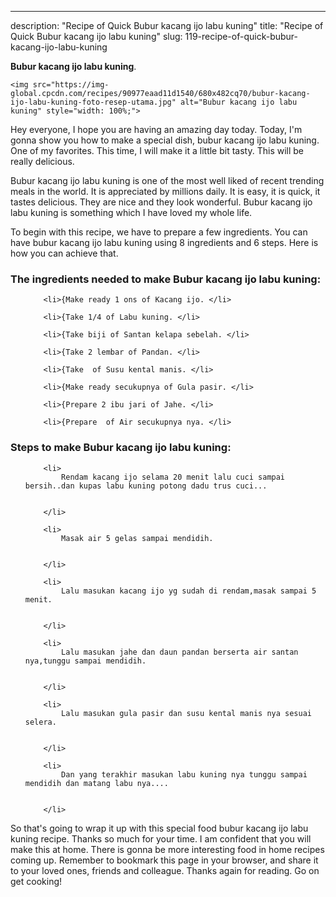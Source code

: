 ---
description: "Recipe of Quick Bubur kacang ijo labu kuning"
title: "Recipe of Quick Bubur kacang ijo labu kuning"
slug: 119-recipe-of-quick-bubur-kacang-ijo-labu-kuning

<p>
	<strong>Bubur kacang ijo labu kuning</strong>. 
	
</p>
<p>
	
	<img src="https://img-global.cpcdn.com/recipes/90977eaad11d1540/680x482cq70/bubur-kacang-ijo-labu-kuning-foto-resep-utama.jpg" alt="Bubur kacang ijo labu kuning" style="width: 100%;">
	
	
</p>
<p>
	Hey everyone, I hope you are having an amazing day today. Today, I'm gonna show you how to make a special dish, bubur kacang ijo labu kuning. One of my favorites. This time, I will make it a little bit tasty. This will be really delicious.
</p>
	
<p>
	Bubur kacang ijo labu kuning is one of the most well liked of recent trending meals in the world. It is appreciated by millions daily. It is easy, it is quick, it tastes delicious. They are nice and they look wonderful. Bubur kacang ijo labu kuning is something which I have loved my whole life.
</p>
<p>
	
</p>

<p>
To begin with this recipe, we have to prepare a few ingredients. You can have bubur kacang ijo labu kuning using 8 ingredients and 6 steps. Here is how you can achieve that.
</p>

<h3>The ingredients needed to make Bubur kacang ijo labu kuning:</h3>

<ol>
	
		<li>{Make ready 1 ons of Kacang ijo. </li>
	
		<li>{Take 1/4 of Labu kuning. </li>
	
		<li>{Take biji of Santan kelapa sebelah. </li>
	
		<li>{Take 2 lembar of Pandan. </li>
	
		<li>{Take  of Susu kental manis. </li>
	
		<li>{Make ready secukupnya of Gula pasir. </li>
	
		<li>{Prepare 2 ibu jari of Jahe. </li>
	
		<li>{Prepare  of Air secukupnya nya. </li>
	
</ol>
<p>
	
</p>

<h3>Steps to make Bubur kacang ijo labu kuning:</h3>

<ol>
	
		<li>
			Rendam kacang ijo selama 20 menit lalu cuci sampai bersih..dan kupas labu kuning potong dadu trus cuci...
			
			
		</li>
	
		<li>
			Masak air 5 gelas sampai mendidih.
			
			
		</li>
	
		<li>
			Lalu masukan kacang ijo yg sudah di rendam,masak sampai 5 menit.
			
			
		</li>
	
		<li>
			Lalu masukan jahe dan daun pandan berserta air santan nya,tunggu sampai mendidih.
			
			
		</li>
	
		<li>
			Lalu masukan gula pasir dan susu kental manis nya sesuai selera.
			
			
		</li>
	
		<li>
			Dan yang terakhir masukan labu kuning nya tunggu sampai mendidih dan matang labu nya....
			
			
		</li>
	
</ol>

<p>
	
</p>

<p>
	So that's going to wrap it up with this special food bubur kacang ijo labu kuning recipe. Thanks so much for your time. I am confident that you will make this at home. There is gonna be more interesting food in home recipes coming up. Remember to bookmark this page in your browser, and share it to your loved ones, friends and colleague. Thanks again for reading. Go on get cooking!
</p>
